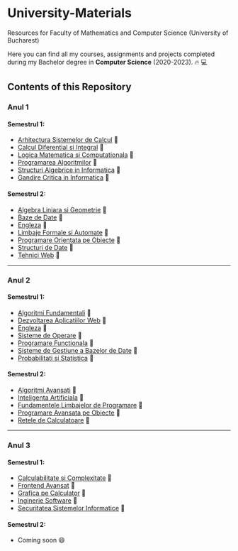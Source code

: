 # University-Materials
Resources for Faculty of Mathematics and Computer Science (University of Bucharest)

Here you can find all my courses, assignments and projects completed during my Bachelor degree in **Computer Science** (2020-2023). :fire: 💻

## Contents of this Repository
### Anul 1
#### Semestrul 1:
- [Arhitectura Sistemelor de Calcul](https://github.com/crime-story/University-Materials/tree/main/Anul%201/Semestrul%201/ASC) 📌
- [Calcul Diferential si Integral](https://github.com/crime-story/University-Materials/tree/main/Anul%201/Semestrul%201/CDI) 📌
- [Logica Matematica si Computationala](https://github.com/crime-story/University-Materials/tree/main/Anul%201/Semestrul%201/LMC) 📌
- [Programarea Algoritmilor](https://github.com/crime-story/University-Materials/tree/main/Anul%201/Semestrul%201/PA) 📌
- [Structuri Algebrice in Informatica](https://github.com/crime-story/University-Materials/tree/main/Anul%201/Semestrul%201/SAI) 📌
- [Gandire Critica in Informatica](https://github.com/crime-story/University-Materials/tree/main/Anul%201/Semestrul%201/SAI) 📌

#### Semestrul 2:
- [Algebra Liniara si Geometrie](https://github.com/crime-story/University-Materials/tree/main/Anul%201/Semestrul%202/Alg%20si%20Geometrie) 📌
- [Baze de Date](https://github.com/crime-story/University-Materials/tree/main/Anul%201/Semestrul%202/Baze%20de%20date) 📌
- [Engleza](https://github.com/crime-story/University-Materials/tree/main/Anul%201/Semestrul%202/Engleza) 📌
- [Limbaje Formale si Automate](https://github.com/crime-story/University-Materials/tree/main/Anul%201/Semestrul%202/LFA) 📌
- [Programare Orientata pe Obiecte](https://github.com/crime-story/University-Materials/tree/main/Anul%201/Semestrul%202/POO) 📌
- [Structuri de Date](https://github.com/crime-story/University-Materials/tree/main/Anul%201/Semestrul%202/Structuri%20de%20date) 📌
- [Tehnici Web](https://github.com/crime-story/University-Materials/tree/main/Anul%201/Semestrul%202/Tehnici%20web) 📌

---
### Anul 2
#### Semestrul 1:
- [Algoritmi Fundamentali](https://github.com/crime-story/University-Materials/tree/main/Anul%202/Semestrul%201/AF) 📌
- [Dezvoltarea Aplicatiilor Web](https://github.com/crime-story/University-Materials/tree/main/Anul%202/Semestrul%201/ASP) 📌
- [Engleza](https://github.com/crime-story/University-Materials/tree/main/Anul%202/Semestrul%201/Engleza) 📌
- [Sisteme de Operare](https://github.com/crime-story/University-Materials/tree/main/Anul%202/Semestrul%201/OS) 📌
- [Programare Functionala](https://github.com/crime-story/University-Materials/tree/main/Anul%202/Semestrul%201/ProgFunc) 📌
- [Sisteme de Gestiune a Bazelor de Date](https://github.com/crime-story/University-Materials/tree/main/Anul%202/Semestrul%201/SGBD) 📌
- [Probabilitati si Statistica](https://github.com/crime-story/University-Materials/tree/main/Anul%202/Semestrul%201/Statistica) 📌

#### Semestrul 2:
- [Algoritmi Avansati](https://github.com/crime-story/University-Materials/tree/main/Anul%202/Semestrul%202/AA) 📌
- [Inteligenta Artificiala](https://github.com/crime-story/University-Materials/tree/main/Anul%202/Semestrul%202/AI) 📌
- [Fundamentele Limbajelor de Programare](https://github.com/crime-story/University-Materials/tree/main/Anul%202/Semestrul%202/FLP) 📌
- [Programare Avansata pe Obiecte](https://github.com/crime-story/University-Materials/tree/main/Anul%202/Semestrul%202/PAO) 📌
- [Retele de Calculatoare](https://github.com/crime-story/University-Materials/tree/main/Anul%202/Semestrul%202/Retele) 📌

---
### Anul 3
#### Semestrul 1:
- [Calculabilitate si Complexitate](https://github.com/crime-story/University-Materials/tree/main/Anul%203/Semestrul%201/Calculabilitate%20si%20Complexitate) 📌
- [Frontend Avansat](https://github.com/crime-story/University-Materials/tree/main/Anul%203/Semestrul%201/Frontend%20Avansat) 📌
- [Grafica pe Calculator](https://github.com/crime-story/University-Materials/tree/main/Anul%203/Semestrul%201/Grafica) 📌
- [Inginerie Software](https://github.com/crime-story/University-Materials/tree/main/Anul%203/Semestrul%201/Inginerie%20Software) 📌
- [Securitatea Sistemelor Informatice](https://github.com/crime-story/University-Materials/tree/main/Anul%203/Semestrul%201/Securitate) 📌

#### Semestrul 2:
- Coming soon 😄